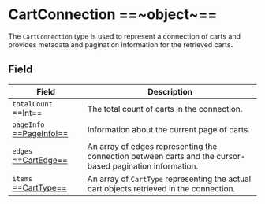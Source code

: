 # CartConnection ==~object~==

The `CartConnection` type is used to represent a connection of carts and provides metadata and pagination information for the retrieved carts. 

## Field

| Field                                                            | Description                                                                                                            |
|------------------------------------------------------------------|------------------------------------------------------------------------------------------------------------------------|
| `totalCount`  ==Int==                                            | The total count of carts in the connection.                                                                            |
| `pageInfo` [ ==PageInfo!== ](../../Catalog/objects/PageInfo.md)  | Information about the current page of carts.                                                                           |
| `edges`  [ ==CartEdge== ](cart-edge.md)                          | An array of edges representing the connection between carts and the cursor-based pagination information.               |
| `items`  [ ==CartType== ](cart-type.md)                          | An array of `CartType` representing the actual cart objects retrieved in the connection.                               |

